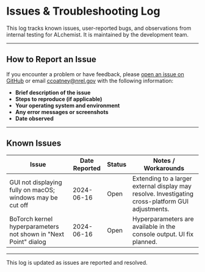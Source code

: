 # Issues & Troubleshooting Log

This log tracks known issues, user-reported bugs, and observations from internal testing for ALchemist. It is maintained by the development team.

---

## How to Report an Issue

If you encounter a problem or have feedback, please [open an issue on GitHub](https://github.com/calebcoatney/ALchemist/issues) or email [ccoatney@nrel.gov](mailto:ccoatney@nrel.gov) with the following information:

- **Brief description of the issue**
- **Steps to reproduce (if applicable)**
- **Your operating system and environment**
- **Any error messages or screenshots**
- **Date observed**

---

## Known Issues

| Issue                                                                 | Date Reported | Status      | Notes / Workarounds                                                                                 |
|-----------------------------------------------------------------------|---------------|-------------|-----------------------------------------------------------------------------------------------------|
| GUI not displaying fully on macOS; windows may be cut off             | 2024-06-16    | Open        | Extending to a larger external display may resolve. Investigating cross-platform GUI adjustments.   |
| BoTorch kernel hyperparameters not shown in "Next Point" dialog       | 2024-06-16    | Open        | Hyperparameters are available in the console output. UI fix planned.                                |

---

This log is updated as issues are reported and resolved.